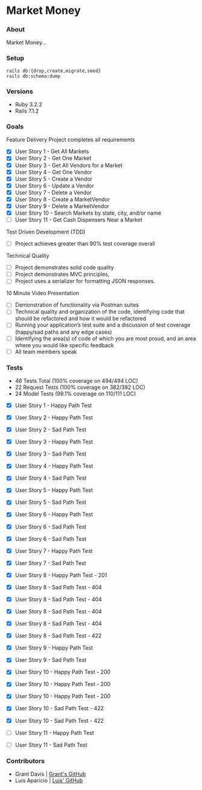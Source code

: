 # Market Money

### About

Market Money...

### Setup

```
rails db:{drop,create,migrate,seed}
rails db:schema:dump
```

### Versions

- Ruby 3.2.2
- Rails 7.1.2

### Goals

Feature Delivery
Project completes all requirements
- [x] User Story 1 - Get All Markets
- [x] User Story 2 - Get One Market
- [x] User Story 3 - Get All Vendors for a Market
- [x] User Story 4 - Get One Vendor
- [x] User Story 5 - Create a Vendor
- [x] User Story 6 - Update a Vendor
- [x] User Story 7 - Delete a Vendor
- [x] User Story 8 - Create a MarketVendor
- [x] User Story 9 - Delete a MarketVendor
- [x] User Story 10 - Search Markets by state, city, and/or name
- [ ] User Story 11 - Get Cash Dispensers Near a Market

Test Driven Development (TDD)
- [ ] Project achieves greater than 90% test coverage overall

Technical Quality
- [ ] Project demonstrates solid code quality
- [ ] Project demonstrates MVC principles, 
- [ ] Project uses a serializer for formatting JSON responses.

10 Minute Video Presentation
- [ ] Demonstration of functionality via Postman suites
- [ ] Technical quality and organization of the code, identifying code that should be refactored and how it would be refactored
- [ ] Running your application’s test suite and a discussion of test coverage (happy/sad paths and any edge cases)
- [ ] Identifying the area(s) of code of which you are most proud, and an area where you would like specific feedback
- [ ] All team members speak

### Tests

* 46 Tests Total (100% coverage on 494/494 LOC)
* 22 Request Tests (100% coverage on 382/382 LOC)
* 24 Model Tests (99.1% coverage on 110/111 LOC)

- [x] User Story 1 - Happy Path Test
- [x] User Story 2 - Happy Path Test
- [x] User Story 2 - Sad Path Test
- [x] User Story 3 - Happy Path Test
- [x] User Story 3 - Sad Path Test
- [x] User Story 4 - Happy Path Test
- [x] User Story 4 - Sad Path Test
- [x] User Story 5 - Happy Path Test
- [x] User Story 5 - Sad Path Test
- [x] User Story 6 - Happy Path Test
- [x] User Story 6 - Sad Path Test
- [x] User Story 6 - Sad Path Test
- [x] User Story 7 - Happy Path Test
- [x] User Story 7 - Sad Path Test
- [x] User Story 8 - Happy Path Test - 201
- [x] User Story 8 - Sad Path Test - 404
- [x] User Story 8 - Sad Path Test - 404
- [x] User Story 8 - Sad Path Test - 404
- [x] User Story 8 - Sad Path Test - 404
- [x] User Story 8 - Sad Path Test - 422
- [x] User Story 9 - Happy Path Test
- [x] User Story 9 - Sad Path Test
- [x] User Story 10 - Happy Path Test - 200
- [x] User Story 10 - Happy Path Test - 200
- [x] User Story 10 - Happy Path Test - 200
- [x] User Story 10 - Sad Path Test - 422
- [x] User Story 10 - Sad Path Test - 422

- [ ] User Story 11 - Happy Path Test
- [ ] User Story 11 - Sad Path Test

### Contributors

* Grant Davis | [Grant's GitHub](https://github.com/grantdavis303)
* Luis Aparicio | [Luis' GitHub](https://github.com/LuisAparicio14)